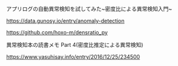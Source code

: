 アプリログの自動異常検知を試してみた~密度比による異常検知入門~

https://data.gunosy.io/entry/anomaly-detection


https://github.com/hoxo-m/densratio_py

異常検知本の読書メモ Part 4(密度比推定による異常検知)

https://www.yasuhisay.info/entry/2016/12/25/234500
